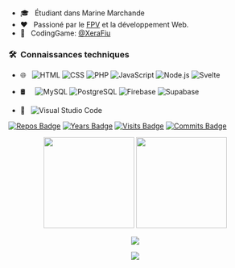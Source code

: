 
- 🎓 &nbsp; Étudiant dans Marine Marchande
- ❤️ &nbsp; Passioné par le [FPV](https://fr.wikipedia.org/wiki/Quadrirotor_FPV) et la développement Web.
- 🧠 &nbsp; CodingGame: [@XeraFiu](https://www.codingame.com/profile/67a618194fb8309abec9e99d83aac4765471333)


### 🛠 &nbsp;Connaissances techniques
- 🌐 &nbsp;
  ![HTML](https://img.shields.io/badge/-HTML-333333?style=flat-square&logo=HTML5)
  ![CSS](https://img.shields.io/badge/-CSS-333333?style=flat-square&logo=CSS3&logoColor=1572B6)
  ![PHP](https://img.shields.io/badge/-PHP-333333?style=flat-square&logo=php)
  ![JavaScript](https://img.shields.io/badge/-JavaScript-333333??style=flat-square&logo=javascript)
  ![Node.js](https://img.shields.io/badge/-Node.js-333333?style=flat-square&logo=node.js)
  ![Svelte](https://img.shields.io/badge/-Svelte-333333?style=flat-square&logo=svelte)
  
 - 🛢 &nbsp;&nbsp;&nbsp;
  ![MySQL](https://img.shields.io/badge/-MySQL-333333?style=flat-square&logo=mysql)
  ![PostgreSQL](https://img.shields.io/badge/-PostgreSQL-333333?style=flat-square&logo=postgresql)
  ![Firebase](https://img.shields.io/badge/-Firebase-333333?style=flat-square&logo=firebase)
  ![Supabase](https://img.shields.io/badge/-Supabase-333333?style=flat-square&logo=supabase)
  
 - 🔧 &nbsp;
  ![Visual Studio Code](https://img.shields.io/badge/-Visual%20Studio%20Code-333333?style=flat-square&logo=visual-studio-code&logoColor=007ACC)  
 
 
[![Repos Badge](https://badges.pufler.dev/repos/XeraFiu-YTB)](https://badges.pufler.dev)
[![Years Badge](https://badges.pufler.dev/years/XeraFiu-YTB)](https://badges.pufler.dev)
[![Visits Badge](https://badges.pufler.dev/visits/XeraFiu-YTB/XeraFiu-YTB)](https://badges.pufler.dev)
[![Commits Badge](https://badges.pufler.dev/commits/monthly/XeraFiu-YTB)](https://badges.pufler.dev)


<p align=center>
  <img height="180em" src="https://github-readme-stats.vercel.app/api?username=XeraFiu-YTB&show_icons=true&theme=radical&border_color=54bdc9&title_color=54bdc9&icon_color=ac498d&locale=fr&border_radius=20" />
  <img height="180em" src="https://github-readme-stats.vercel.app/api/top-langs/?username=XeraFiu-YTB&theme=radical&border_color=54bdc9&layout=compact&title_color=54bdc9&locale=fr&border_radius=20"
</p>
<p align=center>
  <img align="center" src="https://github-readme-stats.vercel.app/api?username=XeraFiu-YTB&show_icons=true&theme=tokyonight&count_private=true" />
</p>
<p align=center>
  <img align="center" src="https://github-readme-stats.vercel.app/api/top-langs/?username=XeraFiu-YTB&theme=tokyonigh" />
</p>

